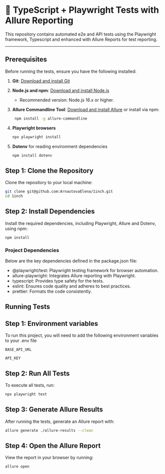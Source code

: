 # 🦄 TypeScript + Playwright Tests with Allure Reporting

This repository contains automated e2e and API tests using the Playwright framework, Typescript and enhanced with Allure Reports for test reporting.

---

## Prerequisites

Before running the tests, ensure you have the following installed:

1. **Git**: [Download and install Git](https://git-scm.com/book/en/v2/Getting-Started-Installing-Git)
2. **Node.js and npm**: [Download and install Node.js](https://nodejs.org/)
   - Recommended version: Node.js 16.x or higher.
3. **Allure Commandline Tool**: [Download and install Allure](https://docs.qameta.io/allure/#_get_started) or install via npm:

   ```bash
    npm install -g allure-commandline
   ```

4. **Playwright browsers**
    ```bash
   npx playwright install
   ```
5. **Dotenv** for reading environment dependencies
    ```bash 
   npm install dotenv
    ```

## Step 1: Clone the Repository

Clone the repository to your local machine:

```bash
git clone git@github.com:ArnautovaElena/1inch.git
cd 1inch 
```

## Step 2: Install Dependencies

Install the required dependencies, including Playwright, Allure and Dotenv, using npm:

```bash
npm install
```

### Project Dependencies

Below are the key dependencies defined in the package.json file:
 - @playwright/test: Playwright testing framework for browser automation.
 - allure-playwright: Integrates Allure reporting with Playwright.
 - typescript: Provides type safety for the tests.
 - eslint: Ensures code quality and adheres to best practices.
 - prettier: Formats the code consistently.

## Running Tests

## Step 1: Environment variables

To run this project, you will need to add the following environment variables to your .env file

`BASE_API_URL`

`API_KEY`

## Step 2: Run All Tests

To execute all tests, run:
```bash
npx playwright test
```

## Step 3: Generate Allure Results

After running the tests, generate an Allure report with:
```bash
allure generate ./allure-results --clean
```
## Step 4: Open the Allure Report

View the report in your browser by running:
```bash
allure open
```

